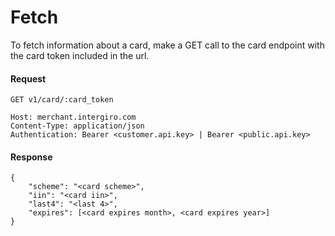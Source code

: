 # Fetch

To fetch information about a card, make a GET call to the card endpoint with the card token included in the url. 

#### Request
``` {1}
GET v1/card/:card_token

Host: merchant.intergiro.com
Content-Type: application/json
Authentication: Bearer <customer.api.key> | Bearer <public.api.key>

```

#### Response
``` 
{
    "scheme": "<card scheme>",
    "iin": "<card iin>",
    "last4": "<last 4>",
    "expires": [<card expires month>, <card expires year>]
}

```